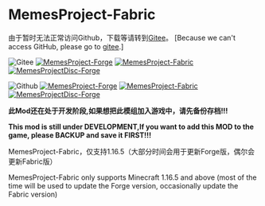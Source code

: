 # MemesProject-Fabric

由于暂时无法正常访问Github，下载等请转到[Gitee](https://gitee.com/tex-true-studio/MemesProjectDisc-Forge)。 
[Because we can't access GitHub, please go to [gitee](https://gitee.com/tex-true-studio/MemesProjectDisc-Forge).]

![Gitee](https://images.gitee.com/uploads/images/2021/0530/134116_db958539_7560351.png "Gitee")
[![MemesProject-Forge](https://images.gitee.com/uploads/images/2021/0530/123027_1f7285d4_7560351.png "MemesProject-Forge")](https://gitee.com/tex-true-studio/MemesProject-Forge)
[![MemesProject-Fabric](https://images.gitee.com/uploads/images/2021/0530/124442_f5473a65_7560351.png "MemesProject-Fabric")](https://gitee.com/tex-true-studio/MemesProject-Fabric)
[![MemesProjectDisc-Forge](https://images.gitee.com/uploads/images/2021/0625/122424_69e1459d_7560351.png)](https://gitee.com/tex-true-studio/MemesProjectDisc-Forge)

![Github](https://images.gitee.com/uploads/images/2021/0530/134656_d02dfa16_7560351.png "Github")
[![MemesProject-Forge](https://images.gitee.com/uploads/images/2021/0530/123027_1f7285d4_7560351.png "MemesProject-Forge")](https://github.com/TexTrueStudio/MemesProject-Forge)
[![MemesProject-Fabric](https://images.gitee.com/uploads/images/2021/0530/124442_f5473a65_7560351.png "MemesProject-Fabric")](https://github.com/TexTrueStudio/MemesProject-Fabric)
[![MemesProjectDisc-Forge](https://images.gitee.com/uploads/images/2021/0625/122424_69e1459d_7560351.png)](https://github.com/TexTrueStudio/MemesprojectDisc-Forge)

**此Mod还在处于开发阶段,如果想把此模组加入游戏中，请先备份存档!!!**

**This mod is still under DEVELOPMENT,If you want to add this MOD to the game, please BACKUP and save it FIRST!!!**

MemesProject-Fabric，仅支持1.16.5（大部分时间会用于更新Forge版，偶尔会更新Fabric版）

MemesProject-Fabric only supports Minecraft 1.16.5 and above (most of the time will be used to update the Forge version, occasionally update the Fabric version)

